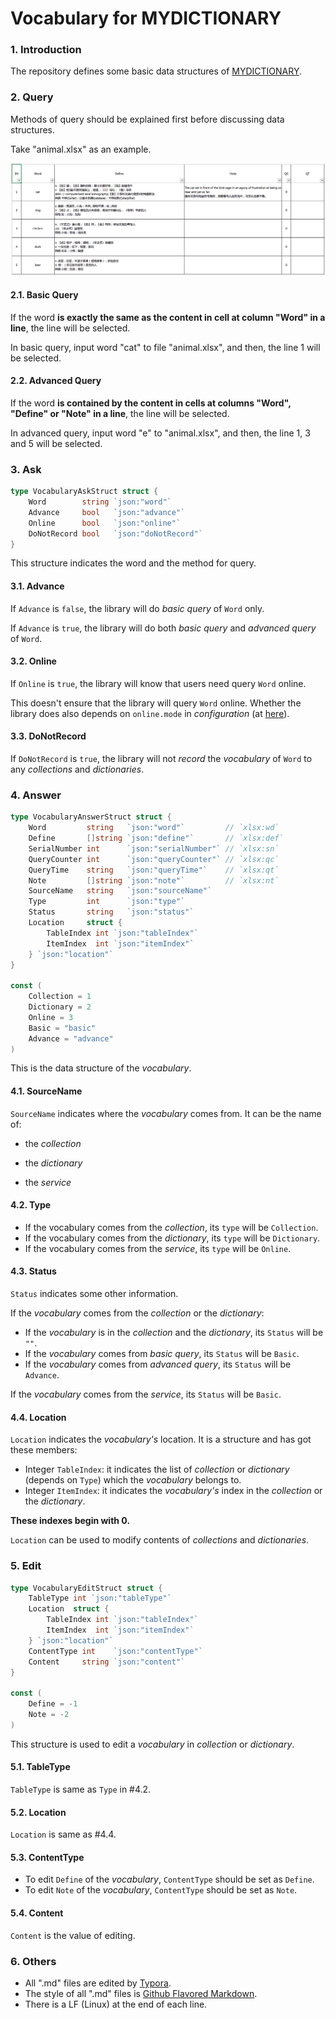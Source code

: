 # Vocabulary for MYDICTIONARY

### 1. Introduction

The repository defines some basic data structures of [MYDICTIONARY](https://github.com/zzc-tongji/mydictionary).

### 2. Query

Methods of query should be explained first before discussing data structures.

Take "animal.xlsx" as an example.

![animal](./README.picture/animal.png)

#### 2.1. Basic Query

If the word **is exactly the same as the content in cell at column "Word" in a line**, the line will be selected.

In basic query, input word "cat" to file "animal.xlsx", and then, the line 1 will be selected.

#### 2.2. Advanced Query

If the word **is contained by the content in cells at columns "Word", "Define" or "Note" in a line**, the line will be selected.

In advanced query, input word "e" to "animal.xlsx", and then, the line 1, 3 and 5 will be selected.

### 3. Ask

```go
type VocabularyAskStruct struct {
	Word        string `json:"word"`
	Advance     bool   `json:"advance"`
	Online      bool   `json:"online"`
	DoNotRecord bool   `json:"doNotRecord"`
}
```

This structure indicates the word and the method for query.

#### 3.1. Advance

If `Advance` is `false`, the library will do *basic query* of `Word` only.

If `Advance` is `true`, the library will do both *basic query* and *advanced query* of `Word`.

#### 3.2. Online

If `Online` is `true`, the library will know that users need query `Word` online.

This doesn't ensure that the library will query `Word` online. Whether the library does also depends on `online.mode` in *configuration* (at [here](https://github.com/zzc-tongji/mydictionary#2431-mode)).

#### 3.3. DoNotRecord

If `DoNotRecord` is `true`, the library will not *record* the *vocabulary* of `Word` to any *collections* and *dictionaries*.

### 4. Answer

```go
type VocabularyAnswerStruct struct {
	Word         string   `json:"word"`         // `xlsx:wd`
	Define       []string `json:"define"`       // `xlsx:def`
	SerialNumber int      `json:"serialNumber"` // `xlsx:sn`
	QueryCounter int      `json:"queryCounter"` // `xlsx:qc`
	QueryTime    string   `json:"queryTime"`    // `xlsx:qt`
	Note         []string `json:"note"`         // `xlsx:nt`
	SourceName   string   `json:"sourceName"`
	Type         int      `json:"type"`
	Status       string   `json:"status"`
	Location     struct {
		TableIndex int `json:"tableIndex"`
		ItemIndex  int `json:"itemIndex"`
	} `json:"location"`
}

const (
	Collection = 1
	Dictionary = 2
	Online = 3
	Basic = "basic"
	Advance = "advance"
)
```

This is the data structure of the *vocabulary*.

#### 4.1. SourceName

`SourceName` indicates where the *vocabulary* comes from. It can be the name of:

- the *collection*


- the *dictionary*
- the *service*

#### 4.2. Type

- If the vocabulary comes from the *collection*, its `type` will be `Collection`.
- If the vocabulary comes from the *dictionary*, its `type` will be `Dictionary`.
- If the vocabulary comes from the *service*, its `type` will be `Online`.

#### 4.3. Status

`Status` indicates some other information.

If the *vocabulary* comes from the *collection* or the *dictionary*:

- If the *vocabulary* is in the *collection* and the *dictionary*, its `Status` will be `""`.
- If the *vocabulary* comes from *basic query*, its `Status` will be `Basic`.
- If the *vocabulary* comes from *advanced query*, its `Status` will be `Advance`.

If the *vocabulary* comes from the *service*, its `Status` will be `Basic`.

#### 4.4. Location

`Location` indicates the *vocabulary's* location. It is a structure and has got these members:

- Integer `TableIndex`: it indicates the list of *collection* or *dictionary* (depends on `Type`) which the *vocabulary* belongs to.
- Integer `ItemIndex`: it indicates the *vocabulary's* index in the *collection* or the *dictionary*.

**These indexes begin with 0.**

`Location` can be used to modify contents of *collections* and *dictionaries*.

### 5. Edit

```go
type VocabularyEditStruct struct {
	TableType int `json:"tableType"`
	Location  struct {
		TableIndex int `json:"tableIndex"`
		ItemIndex  int `json:"itemIndex"`
	} `json:"location"`
	ContentType int    `json:"contentType"`
	Content     string `json:"content"`
}

const (
	Define = -1
	Note = -2
)
```

This structure is used to edit a *vocabulary* in *collection* or *dictionary*.

#### 5.1. TableType

`TableType` is same as `Type` in #4.2.

#### 5.2. Location

`Location` is same as #4.4.

#### 5.3. ContentType

- To edit `Define` of the *vocabulary*, `ContentType` should be set as `Define`.
- To edit `Note` of the *vocabulary*, `ContentType` should be set as `Note`.

#### 5.4. Content

`Content` is the value of editing.

### 6. Others

- All ".md" files are edited by [Typora](http://typora.io).
- The style of all ".md" files is [Github Flavored Markdown](https://guides.github.com/features/mastering-markdown/#GitHub-flavored-markdown).
- There is a LF (Linux) at the end of each line.
